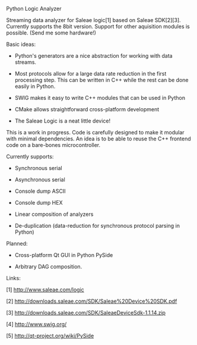 Python Logic Analyzer

Streaming data analyzer for Saleae logic[1] based on Saleae SDK[2][3].
Currently supports the 8bit version.
Support for other aquisition modules is possible. (Send me some hardware!)

Basic ideas:

- Python's generators are a nice abstraction for working with data streams.

- Most protocols allow for a large data rate reduction in the first
  processing step.  This can be written in C++ while the rest can be
  done easily in Python.

- SWIG makes it easy to write C++ modules that can be used in Python

- CMake allows straightforward cross-platform development

- The Saleae Logic is a neat little device!


This is a work in progress.  Code is carefully designed to make it
modular with minimal dependencies.  An idea is to be able to reuse the
C++ frontend code on a bare-bones microcontroller.


Currently supports:

- Synchronous serial

- Asynchronous serial

- Console dump ASCII

- Console dump HEX

- Linear composition of analyzers 

- De-duplication (data-reduction for synchronous protocol parsing in Python)



Planned:

- Cross-platform Qt GUI in Python PySide

- Arbitrary DAG composition.




Links:

[1] http://www.saleae.com/logic

[2] http://downloads.saleae.com/SDK/Saleae%20Device%20SDK.pdf

[3] http://downloads.saleae.com/SDK/SaleaeDeviceSdk-1.1.14.zip

[4] http://www.swig.org/

[5] http://qt-project.org/wiki/PySide
